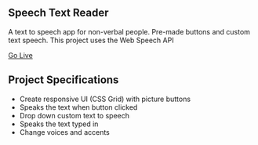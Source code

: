 ## Speech Text Reader

A text to speech app for non-verbal people. Pre-made buttons and custom text speech. This project uses the Web Speech API

[Go Live](https://a-speech-text-reader.netlify.app/)

## Project Specifications

- Create responsive UI (CSS Grid) with picture buttons
- Speaks the text when button clicked
- Drop down custom text to speech
- Speaks the text typed in
- Change voices and accents
